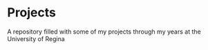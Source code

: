 # Projects
A repository filled with some of my projects through my years at the University of Regina
